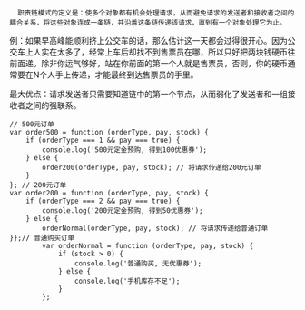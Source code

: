       职责链模式的定义是：使多个对象都有机会处理请求，从而避免请求的发送者和接收者之间的耦合关系，将这些对象连成一条链，并沿着这条链传递该请求，直到有一个对象处理它为止。

例：如果早高峰能顺利挤上公交车的话，那么估计这一天都会过得很开心。因为公交车上人实在太多了，经常上车后却找不到售票员在哪，所以只好把两块钱硬币往前面递。除非你运气够好，站在你前面的第一个人就是售票员，否则，你的硬币通常要在N个人手上传递，才能最终到达售票员的手里。

最大优点：请求发送者只需要知道链中的第一个节点，从而弱化了发送者和一组接收者之间的强联系。

```
// 500元订单
var order500 = function (orderType, pay, stock) {
    if (orderType === 1 && pay === true) {
        console.log('500元定金预购, 得到100优惠券');
    } else {
        order200(orderType, pay, stock); // 将请求传递给200元订单   
    }
}; // 200元订单
var order200 = function (orderType, pay, stock) {
    if (orderType === 2 && pay === true) {
        console.log('200元定金预购, 得到50优惠券');
    } else {
        orderNormal(orderType, pay, stock); // 将请求传递给普通订单    }};// 普通购买订单
        var orderNormal = function (orderType, pay, stock) {
            if (stock > 0) {
                console.log('普通购买, 无优惠券');
            } else {
                console.log('手机库存不足');
            }
        };
```


